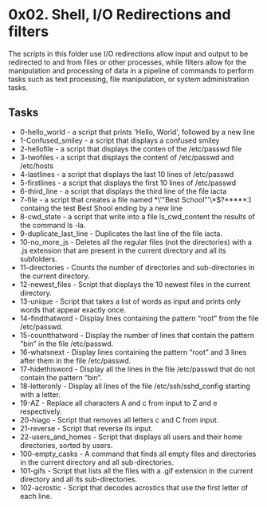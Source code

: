 # 0x02. Shell, I/O Redirections and filters
The scripts in this folder use I/O redirections allow input and output to be redirected to and from files or other processes, while filters allow for the manipulation and processing of data in a pipeline of commands to perform tasks such as text processing, file manipulation, or system administration tasks.
## Tasks
- 0-hello_world - a script that prints 'Hello, World', followed by a new line
- 1-Confused_smiley - a script that displays a confused smiley
- 2-hellofile - a script that displays the conten of the /etc/passwd file
- 3-twofiles - a script that displays the content of /etc/passwd and /etc/hosts
- 4-lastlines - a script that displays the last 10 lines of /etc/passwd
- 5-firstlines - a script that displays the first 10 lines of /etc/passwd
- 6-third_line - a script that displays the third line of the file iacta
- 7-file - a script that creates a file named \*\\'"Best School"\'\\*$\?\*\*\*\*\*:) containg the test Best Shool ending by a new line
- 8-cwd_state - a script that write into a file ls_cwd_content the results of the command ls -la.
- 9-duplicate_last_line - Duplicates the last line of the file iacta.
- 10-no_more_js - Deletes all the regular files (not the directories) with a .js extension that are present in the current directory and all its subfolders.
- 11-directories - Counts the number of directories and sub-directories in the current directory.
- 12-newest_files - Script that displays the 10 newest files in the current directory.
- 13-unique - Script that takes a list of words as input and prints only words that appear exactly once.
- 14-findthatword - Display lines containing the pattern “root” from the file /etc/passwd.
- 15-countthatword - Display the number of lines that contain the pattern “bin” in the file /etc/passwd.
- 16-whatsnext - Display lines containing the pattern “root” and 3 lines after them in the file /etc/passwd.
- 17-hidethisword - Display all the lines in the file /etc/passwd that do not contain the pattern “bin”.
- 18-letteronly - Display all lines of the file /etc/ssh/sshd_config starting with a letter.
- 19-AZ - Replace all characters A and c from input to Z and e respectively.
- 20-hiago - Script that removes all letters c and C from input.
- 21-reverse - Script that reverse its input.
- 22-users_and_homes - Script that displays all users and their home directories, sorted by users.
- 100-empty_casks - A command that finds all empty files and directories in the current directory and all sub-directories.
- 101-gifs - Script that lists all the files with a .gif extension in the current directory and all its sub-directories.
- 102-acrostic - Script that decodes acrostics that use the first letter of each line.
